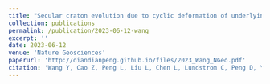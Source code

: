 ```yaml
---
title: "Secular craton evolution due to cyclic deformation of underlying dense mantle lithosphere"
collection: publications
permalink: /publication/2023-06-12-wang
excerpt: ''
date: 2023-06-12
venue: 'Nature Geosciences'
paperurl: 'http://diandianpeng.github.io/files/2023_Wang_NGeo.pdf'
citation: 'Wang Y, Cao Z, Peng L, Liu L, Chen L, Lundstrom C, Peng D, Yang X. &quot;Secular craton evolution due to cyclic deformation of underlying dense mantle lithosphere.&quot; <i>Nature Geoscience</i>. 2023 Jul;16(7):637-45.'
---
```


<!---The contents above will be part of a list of publications, if the user clicks the link for the publication than the contents of section will be rendered as a full page, allowing you to provide more information about the paper for the reader. When publications are displayed as a single page, the contents of the above "citation" field will automatically be included below this section in a smaller font.--->
